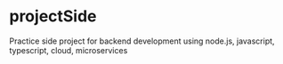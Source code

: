 # projectSide
Practice side project for backend development using node.js, javascript, typescript, cloud, microservices
